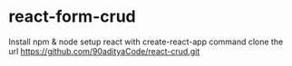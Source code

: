 # react-form-crud
Install npm & node
setup react with create-react-app command
clone the url https://github.com/90adityaCode/react-crud.git
